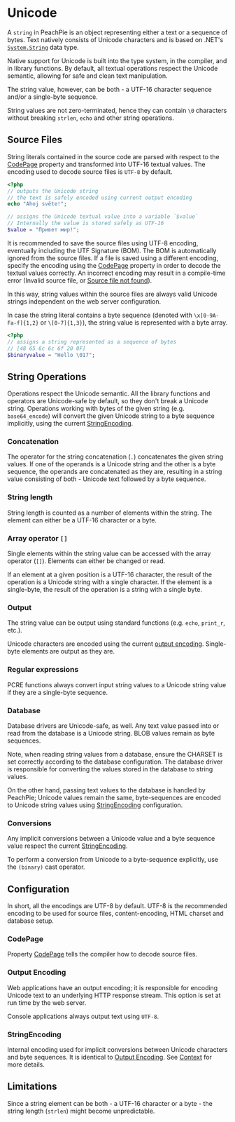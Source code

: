 # Unicode

A `string` in PeachPie is an object representing either a text or a sequence of bytes. Text natively consists of Unicode characters and is based on .NET's [`System.String`](https://docs.microsoft.com/en-us/dotnet/csharp/programming-guide/strings/) data type.

Native support for Unicode is built into the type system, in the compiler, and in library functions. By default, all textual operations respect the Unicode semantic, allowing for safe and clean text manipulation.

The string value, however, can be both - a UTF-16 character sequence and/or a single-byte sequence.

String values are not zero-terminated, hence they can contain `\0` characters without breaking `strlen`, `echo` and other string operations.

## Source Files

String literals contained in the source code are parsed with respect to the [CodePage](/php/msbuild#codepage) property and transformed into UTF-16 textual values. The encoding used to decode source files is `UTF-8` by default.

```php
<?php
// outputs the Unicode string
// the text is safely encoded using current output encoding
echo "Ahoj světe!";

// assigns the Unicode textual value into a variable `$value`
// Internally the value is stored safely as UTF-16
$value = "Привет мир!";
```

It is recommended to save the source files using UTF-8 encoding, eventually including the UTF Signature (BOM). The BOM is automatically ignored from the source files. If a file is saved using a different encoding, specify the encoding using the [CodePage](/php/msbuild#codepage) property in order to decode the textual values correctly. An incorrect encoding may result in a compile-time error (Invalid source file, or [Source file not found](https://github.com/peachpiecompiler/peachpie/issues/601)).

In this way, string values within the source files are always valid Unicode strings independent on the web server configuration.

In case the string literal contains a byte sequence (denoted with `\x[0-9A-Fa-f]{1,2}` or `\[0-7]{1,3}`), the string value is represented with a byte array.

```php
<?php
// assigns a string represented as a sequence of bytes
// [48 65 6c 6c 6f 20 0F]
$binaryvalue = "Hello \017";
```

## String Operations

Operations respect the Unicode semantic. All the library functions and operators are Unicode-safe by default, so they don't break a Unicode string. Operations working with bytes of the given string (e.g. `base64_encode`) will convert the given Unicode string to a byte sequence implicitly, using the current [StringEncoding](#stringencoding).

### Concatenation

The operator for the string concatenation (`.`) concatenates the given string values. If one of the operands is a Unicode string and the other is a byte sequence, the operands are concatenated as they are, resulting in a string value consisting of both - Unicode text followed by a byte sequence.

### String length

String length is counted as a number of elements within the string. The element can either be a UTF-16 character or a byte.

### Array operator `[]`

Single elements within the string value can be accessed with the array operator (`[]`). Elements can either be changed or read.

If an element at a given position is a UTF-16 character, the result of the operation is a Unicode string with a single character. If the element is a single-byte, the result of the operation is a string with a single byte.

### Output

The string value can be output using standard functions (e.g. `echo`, `print_r`, etc.).

Unicode characters are encoded using the current [output encoding](#output-encoding). Single-byte elements are output as they are.

### Regular expressions

PCRE functions always convert input string values to a Unicode string value if they are a single-byte sequence.

### Database

Database drivers are Unicode-safe, as well. Any text value passed into or read from the database is a Unicode string. BLOB values remain as byte sequences.

Note, when reading string values from a database, ensure the CHARSET is set correctly according to the database configuration. The database driver is responsible for converting the values stored in the database to string values.

On the other hand, passing text values to the database is handled by PeachPie; Unicode values remain the same, byte-sequences are encoded to Unicode string values using [StringEncoding](#stringencoding) configuration.

### Conversions

Any implicit conversions between a Unicode value and a byte sequence value respect the current [StringEncoding](#stringencoding).

To perform a conversion from Unicode to a byte-sequence explicitly, use the `(binary)` cast operator.

## Configuration

In short, all the encodings are UTF-8 by default. UTF-8 is the recommended encoding to be used for source files, content-encoding, HTML charset and database setup.

### CodePage

Property [CodePage](/php/msbuild#codepage) tells the compiler how to decode source files.

### Output Encoding

Web applications have an output encoding; it is responsible for encoding Unicode text to an underlying HTTP response stream. This option is set at run time by the web server.

Console applications always output text using `UTF-8`.

### StringEncoding

Internal encoding used for implicit conversions between Unicode characters and byte sequences. It is identical to [Output Encoding](#output-encoding). See [Context](/api/ref/context) for more details.

## Limitations

Since a string element can be both - a UTF-16 character or a byte - the string length (`strlen`) might become unpredictable.
